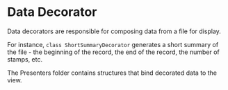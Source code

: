 # Data Decorator

Data decorators are responsible for composing data from a file for display.

For instance, `class ShortSummaryDecorator` generates a short summary of the file - the beginning of the
record, the end of the record, the number of stamps, etc.

The Presenters folder contains structures that bind decorated data to the view.